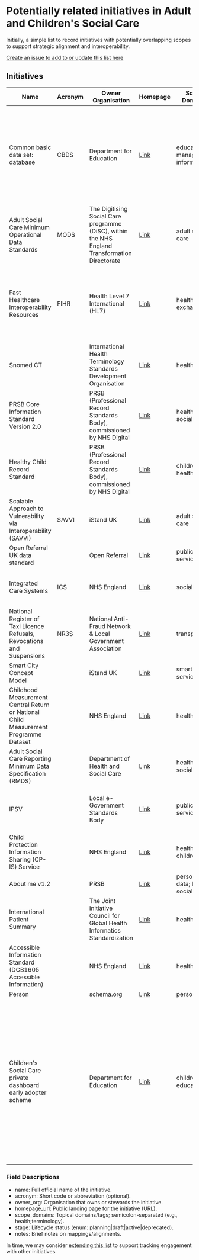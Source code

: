 # Potentially related initiatives in Adult and Children's Social Care

Initially, a simple list to record initiatives with potentially overlapping scopes to support strategic alignment and interoperability.

[Create an issue to add to or update this list here](https://github.com/SocialCareData/initiatives/issues/new?template=new.yml&title=Add+or+update+initiative:)

## Initiatives

| Name | Acronym | Owner Organisation | Homepage | Scope Domains | Stage | Notes |
|------|---------|-------------------|----------|---------------|-------|-------|
| Common basic data set: database | CBDS | Department for Education | [Link](https://www.gov.uk/government/publications/common-basic-data-set-cbds-database) | education; management information | active | The latest common basic data set (CBDS) and version control log for use by software suppliers developing management information systems. |
| Adult Social Care Minimum Operational Data Standards | MODS | The Digitising Social Care programme (DiSC), within the NHS England Transformation Directorate | [Link](https://data.digitisingsocialcare.co.uk/browser/dataset/86081/0) | adult social care | active | |
| Fast Healthcare Interoperability Resources | FIHR | Health Level 7 International (HL7) | [Link](https://hl7.org/fhir/) | health; data exchange | active | We're trying to be as interoperable as possible with FIHR due to its prominence in the health data ecosystem |
| Snomed CT | | International Health Terminology Standards Development Organisation | [Link](https://www.snomed.org/) | health | active | |
| PRSB Core Information Standard Version 2.0 | | PRSB (Professional Record Standards Body), commissioned by NHS Digital | [Link](https://theprsb.org/standards/core-information-standard/) | health; child social care | active | |
| Healthy Child Record Standard | | PRSB (Professional Record Standards Body), commissioned by NHS Digital | [Link](https://theprsb.org/standards/healthychildrecordstandard/) | children, health | active | |
| Scalable Approach to Vulnerability via Interoperability (SAVVI) | SAVVI | iStand UK | [Link](https://istanduk.org/savvi/)| adult social care | active | |
| Open Referral UK data standard | | Open Referral | [Link](https://openreferraluk.org/) | public services | active | |
| Integrated Care Systems | ICS | NHS England | [Link](https://istanduk.org/savvi/)| social care | active | Also covers previous Integrated Children's System (ICS)|
| National Register of Taxi Licence Refusals, Revocations and Suspensions | NR3S | National Anti-Fraud Network & Local Government Association | [Link](https://www.local.gov.uk/topics/licences-regulations-and-trading-standards/national-register-taxi-and-private-hire-licence) | transport | active | |
| Smart City Concept Model | | iStand UK | [Link](http://www.smartcityconceptmodel.com/) | smart cities; services| active | |
| Childhood Measurement Central Return or National Child Measurement Programme Dataset | | NHS England | [Link](https://www.standards.nhs.uk/published-standards/childhood-measurement-central-return) | health | active | |
| Adult Social Care Reporting Minimum Data Specification (RMDS) | | Department of Health and Social Care | [Link](https://data.digitisingsocialcare.co.uk/browser/dataset/159503/0) | health; social care | active | |
| IPSV | | Local e-Government Standards Body | [Link](https://www.localegovnp.org.uk/default.asp?sID=1107261787838) | public services| defunct, replaced by e-Government Metadata Standard | |
| Child Protection Information Sharing (CP-IS) Service | | NHS England | [Link](https://digital.nhs.uk/services/child-protection-information-sharing-service) | health; children | active | |
| About me v1.2 | | PRSB | [Link](https://theprsb.org/standards/aboutme/)| personal data; health; social care | active | |
| International Patient Summary | | The Joint Initiative Council for Global Health Informatics Standardization | [Link](https://international-patient-summary.net/) | health | active | | 
| Accessible Information Standard (DCB1605 Accessible Information) | | NHS England | [Link](https://www.england.nhs.uk/about/equality/equality-hub/patient-equalities-programme/equality-frameworks-and-information-standards/accessibleinfo/) | health | active | |
| Person | | schema.org | [Link](https://schema.org/Person) | person | active | |
| Children's Social Care private dashboard early adopter scheme | | Department for Education | [Link](https://www.gov.uk/guidance/apply-to-become-a-childrens-social-care-private-dashboard-early-adopter) | children; education | active | The children’s social care (CSC) private dashboard early adopter scheme is part of our objective to improve how we collect, share and use CSC data to improve the outcomes for children, young people and families. |


### Field Descriptions
- name: Full official name of the initiative.
- acronym: Short code or abbreviation (optional).
- owner_org: Organisation that owns or stewards the initiative.
- homepage_url: Public landing page for the initiative (URL).
- scope_domains: Topical domains/tags; semicolon-separated (e.g., health;terminology).
- stage: Lifecycle status (enum: planning|draft|active|deprecated).
- notes: Brief notes on mappings/alignments.

In time, we may consider [extending this list](https://github.com/SocialCareData/initiatives/blob/main/tracking.md) to support tracking engagement with other initiatives.
